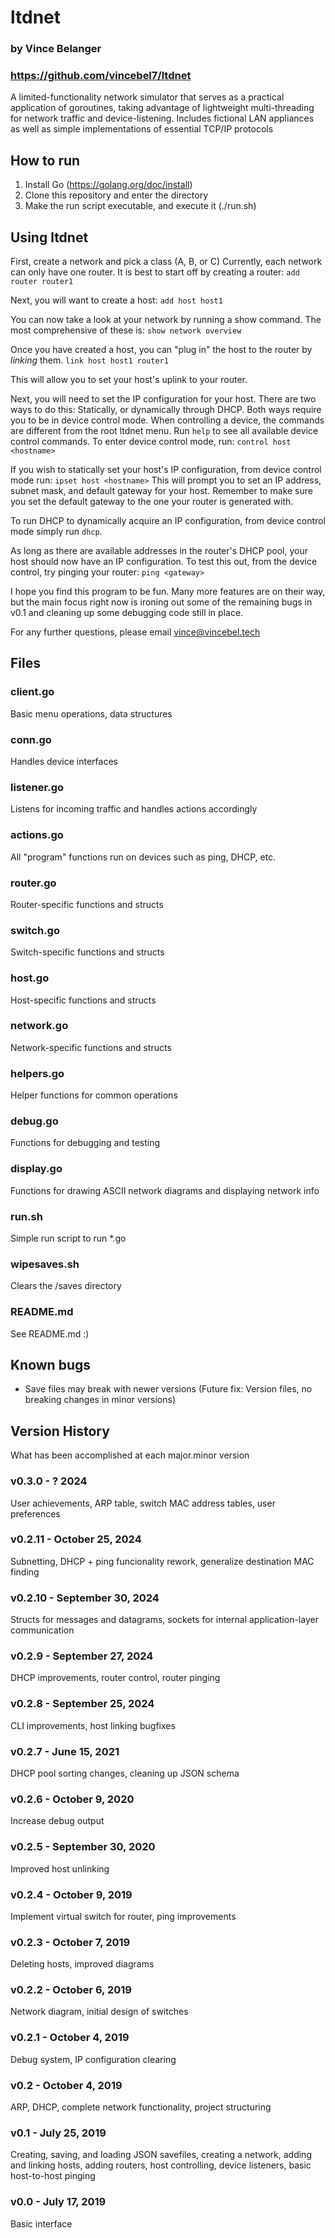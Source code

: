 # ltdnet
### by Vince Belanger
### https://github.com/vincebel7/ltdnet


A limited-functionality network simulator that serves as a practical application of goroutines, taking advantage of lightweight multi-threading for network traffic and device-listening.
Includes fictional LAN appliances as well as simple implementations of essential TCP/IP protocols

## How to run
1. Install Go (https://golang.org/doc/install)
2. Clone this repository and enter the directory
3. Make the run script executable, and execute it (./run.sh)

## Using ltdnet
First, create a network and pick a class (A, B, or C)
Currently, each network can only have one router. It is best to start off by creating a router:
`add router router1`

Next, you will want to create a host:
`add host host1`

You can now take a look at your network by running a show command. The most comprehensive of these is:
`show network overview`

Once you have created a host, you can "plug in" the host to the router by *linking* them.
`link host host1 router1`

This will allow you to set your host's uplink to your router.

Next, you will need to set the IP configuration for your host. There are two ways to do this: Statically, or dynamically through DHCP. Both ways require you to be in device control mode.
When controlling a device, the commands are different from the root ltdnet menu. Run `help` to see all available device control commands.
To enter device control mode, run:
`control host <hostname>`

If you wish to statically set your host's IP configuration, from device control mode run:
`ipset host <hostname>`
This will prompt you to set an IP address, subnet mask, and default gateway for your host. Remember to make sure you set the default gateway to the one your router is generated with.

To run DHCP to dynamically acquire an IP configuration, from device control mode simply run `dhcp`.

As long as there are available addresses in the router's DHCP pool, your host should now have an IP configuration. To test this out, from the device control, try pinging your router:
`ping <gateway>`

I hope you find this program to be fun. Many more features are on their way, but the main focus right now is ironing out some of the remaining bugs in v0.1 and cleaning up some debugging code still in place.

For any further questions, please email vince@vincebel.tech

## Files

### client.go
Basic menu operations, data structures

### conn.go
Handles device interfaces

### listener.go
Listens for incoming traffic and handles actions accordingly

### actions.go
All "program" functions run on devices such as ping, DHCP, etc.

### router.go
Router-specific functions and structs

### switch.go
Switch-specific functions and structs

### host.go
Host-specific functions and structs

### network.go
Network-specific functions and structs

### helpers.go
Helper functions for common operations

### debug.go
Functions for debugging and testing

### display.go
Functions for drawing ASCII network diagrams and displaying network info

### run.sh
Simple run script to run *.go

### wipesaves.sh
Clears the /saves directory

### README.md
See README.md :)

## Known bugs
- Save files may break with newer versions (Future fix: Version files, no breaking changes in minor versions)

## Version History
What has been accomplished at each major.minor version

### v0.3.0 - ? 2024
User achievements, ARP table, switch MAC address tables, user preferences

### v0.2.11 - October 25, 2024
Subnetting, DHCP + ping funcionality rework, generalize destination MAC finding

### v0.2.10 - September 30, 2024
Structs for messages and datagrams, sockets for internal application-layer communication

### v0.2.9 - September 27, 2024
DHCP improvements, router control, router pinging

### v0.2.8 - September 25, 2024
CLI improvements, host linking bugfixes

### v0.2.7 - June 15, 2021
DHCP pool sorting changes, cleaning up JSON schema

### v0.2.6 - October 9, 2020
Increase debug output

### v0.2.5 - September 30, 2020
Improved host unlinking

### v0.2.4 - October 9, 2019
Implement virtual switch for router, ping improvements

### v0.2.3 - October 7, 2019
Deleting hosts, improved diagrams

### v0.2.2 - October 6, 2019
Network diagram, initial design of switches

### v0.2.1 - October 4, 2019
Debug system, IP configuration clearing

### v0.2 - October 4, 2019
ARP, DHCP, complete network functionality, project structuring

### v0.1 - July 25, 2019
Creating, saving, and loading JSON savefiles, creating a network, adding and linking hosts, adding routers, host controlling, device listeners, basic host-to-host pinging

### v0.0 - July 17, 2019
Basic interface

